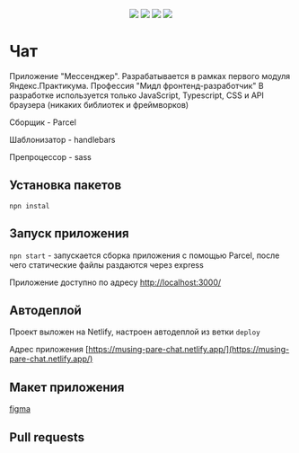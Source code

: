 <p align="center">
    <img src="https://img.shields.io/badge/express-4.17.1-green" />
    <img src="https://img.shields.io/badge/node-16.0.0-blue" />
    <img src="https://img.shields.io/badge/parcelBundler-1.4.1-orange" />
    <img src="https://img.shields.io/badge/sass-1.42.1-ff96b4" />
</p>

# Чат
Приложение "Мессенджер". Разрабатывается в рамках первого модуля Яндекс.Практикума. Профессия "Мидл фронтенд-разработчик"
В разработке используется только JavaScript, Typescript, CSS и API браузера (никаких библиотек и фреймворков)

Сборщик - Parcel

Шаблонизатор - handlebars

Препроцессор - sass
## Установка пакетов
```npn instal```

## Запуск приложения

```npn start``` - запускается сборка приложения с помощью Parcel, после чего статические файлы раздаются через express

Приложение доступно по адресу [http://localhost:3000/](http://localhost:3000/)

## Автодеплой
Проект выложен на Netlify, настроен автодеплой из ветки ``deploy``

Адрес приложения [https://musing-pare-chat.netlify.app/](https://musing-pare-chat.netlify.app/)

## Макет приложения
[figma](https://www.figma.com/file/ygSAtfKL50oDjm50mvXeXx/my-chat)

## Pull requests
